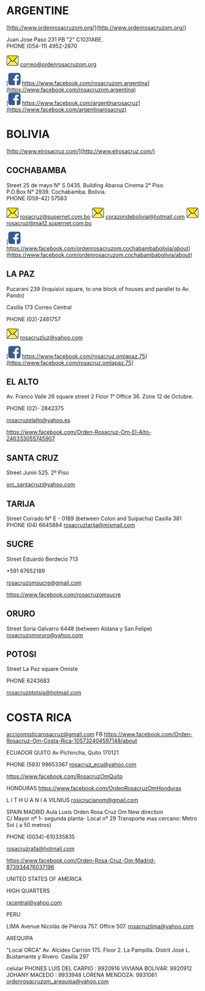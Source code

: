 # ARGENTINE
  
[http://www.ordenrosacruzom.org/](http://www.ordenrosacruzom.org/)
  
Juan Jose Paso 231 PB "2" C1031ABE.  
PHONE (054-11) 4952-2670
  
![E-Mail](/assets/img/email_32px.png) correo@ordenrosacruzom.org  
  
[![Facebook](/assets/img/facebook_32px.png) https://www.facebook.com/rosacruzom.argentina](https://www.facebook.com/rosacruzom.argentina)  
[![Facebook](/assets/img/facebook_32px.png) https://www.facebook.com/argentinarosacruz](https://www.facebook.com/argentinarosacruz)

# BOLIVIA

[http://www.elrosacruz.com/](http://www.elrosacruz.com/)  
  
## COCHABAMBA

Street 25 de mayo N° S 0435. Building Abaroa Cinema 2° Piso.  
P.O.Box N° 2939. Cochabamba. Bolivia.  
PHONE (059-42) 57583
  
![E-Mail](/assets/img/email_32px.png) rosacruz@supernet.com.bo
![E-Mail](/assets/img/email_32px.png) corazondebolivia@hotmail.com
![E-Mail](/assets/img/email_32px.png) rosacruz@mail2.supernet.com.bo

[![Facebook](/assets/img/facebook_32px.png) https://www.facebook.com/ordenrosacruzom.cochabambabolivia/about](https://www.facebook.com/ordenrosacruzom.cochabambabolivia/about)
 
## LA PAZ

Pucarani 239 
(Inquisivi square, to one block of houses and parallel to Av. Pando)
          
Casilla 173 Correo Central

PHONE (02)-2461757

![E-Mail](/assets/img/email_32px.png) rosacruzluz@yahoo.com

[![Facebook](/assets/img/facebook_32px.png) https://www.facebook.com/rosacruz.omlapaz.75](https://www.facebook.com/rosacruz.omlapaz.75)

## EL ALTO

Av. Franco Valle 26 square street 2  Floor 1° Office 36. Zone 12 de Octubre.

PHONE    (02)- 2842375

rosacruzelalto@yahoo.es

https://www.facebook.com/Orden-Rosacruz-Om-El-Alto-246333055745907
 
## SANTA CRUZ

Street Junin 525.    2º Piso

orc_santacruz@yahoo.com
 
## TARIJA

Street Corrado N° E - 0189  (between Colon and Suipacha)
Casilla 381
PHONE   (04) 6645884
rosacruztarija@mixmail.com
 
## SUCRE

Street Eduardo Berdecio 713

+591 67652189

rosacruzomsucre@gmail.com

https://www.facebook.com/rosacruzomsucre
 
## ORURO

Street Soria Galvarro 6448 (between Aldana  y San Felipe)
rosacruzomoruro@yahoo.com
 
## POTOSI
 
Street  La Paz  square Omiste

PHONE  6243683

 rosacruzptotsis@hotmail.com
 
# COSTA RICA

accionmisticarosacruz@gmail.com
FB
https://www.facebook.com/Orden-Rosacruz-Om-Costa-Rica-105732404597148/about

ECUADOR
QUITO 
Av Pichincha, Quito 170121

PHONE (593) 99653367 
rosacruz_ecu@yahoo.com

https://www.facebook.com/RosacruzOmQuito

 
HONDURAS
https://www.facebook.com/OrdenRosacruzOmHonduras


L I T H U A N I A
VILNIUS 
rosicrucianom@gmail.com
 
SPAIN
MADRID
Aula Luxis Orden Rosa Cruz Om
New direction    
C/ Mayor nº 1- segunda planta- Local nº 29
Transporte mas cercano: Metro Sol ( a 50 metros)

 PHONE  (0034)-610335835    

rosacruzrafa@hotmail.com

https://www.facebook.com/Orden-Rosa-Cruz-Om-Madrid-873934476037196

 
UNITED STATES OF AMERICA

HIGH QUARTERS

rxcentral@yahoo.com

 
PERU

LIMA
Avenue Nicolás de Piérola 757. Office 507.
rosacruzlima@yahoo.com
 
AREQUIPA 
 
"Local ORCA" Av. Alcides Carrión 175. Floor 2. 
La Pampilla. Distrit José L. Bustamante y Rivero. 
                      Casilla 297                         
 
 celular PHONES
 LUIS DEL CARPIO : 9920916
 VIVIANA BOLIVAR: 9920912
 JOHANY MACEDO : 9933948
 LORENA MENDOZA: 9931061
  ordenrosacruzom_arequipa@yahoo.com

